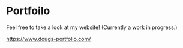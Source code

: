 # Portfoilo

Feel free to take a look at my website!
(Currently a work in progress.)

https://www.dougs-portfolio.com/
